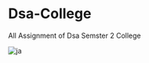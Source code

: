 # Dsa-College
All Assignment of Dsa Semster 2 College 


![ja](https://github.com/ankit071105/Dsa-College/assets/139707943/2dfd764f-8219-4e63-82c7-a31fd2b0a061)
